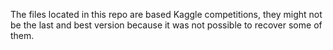 The files located in this repo are based Kaggle competitions, they might not be the last and best version because it was not possible to recover some of them.
